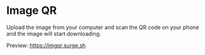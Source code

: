 # Image QR

Upload the image from your computer and scan the QR code on your phone and the image will start downloading.

Preview: https://imgqr.surge.sh